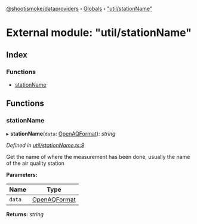 [@shootismoke/dataproviders](../README.md) › [Globals](../globals.md) › ["util/stationName"](_util_stationname_.md)

# External module: "util/stationName"

## Index

### Functions

* [stationName](_util_stationname_.md#stationname)

## Functions

###  stationName

▸ **stationName**(`data`: [OpenAQFormat](_util_openaq_.md#openaqformat)): *string*

*Defined in [util/stationName.ts:9](https://github.com/shootismoke/common/blob/3cf9705/packages/dataproviders/src/util/stationName.ts#L9)*

Get the name of where the measurement has been done, usually the name of the
air quality station

**Parameters:**

Name | Type |
------ | ------ |
`data` | [OpenAQFormat](_util_openaq_.md#openaqformat) |

**Returns:** *string*
